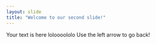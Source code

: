 ```yaml
---
layout: slide
title: "Welcome to our second slide!"
---
```

Your text is here loloooololo
Use the left arrow to go back!
